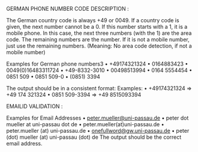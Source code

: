 GERMAN PHONE NUMBER CODE DESCRIPTION :

The German country code is always +49 or 0049. If a country code is given, the next number
cannot be a 0. If this number starts with a 1, it is a mobile phone. In this case, the next three
numbers (with the 1) are the area code. The remaining numbers are the number. If it is not
a mobile number, just use the remaining numbers. (Meaning: No area code detection, if not a
mobile number)

Examples for German phone numbers3
• +49174321324
• 0164883423
• 0049(0)16483311724
• +49-8332-3010
• 00498513994
• 0164 5554454
• 0851 509
• 0851 509-0
• (0851) 3394

The output should be in a consistent format: <COUNTRY CODE> <AREA CODE> <NUMBER>
Examples:
• +49174321324 ⇒ +49 174 321324 • 0851 509-3394 ⇒ +49 8515093394

EMAILID  VALIDATION :

Examples for Email Addresses
• peter.mueller@uni-passau.de
• peter dot mueller at uni-passau
dot de
• peter.mueller(at)uni-passau.de
• peter.mueller (at) uni-passau.de
• onefullword@gw.uni-passau.de
• peter (dot) mueller (at) uni-passau
(dot) de
The output should be the correct email address.
